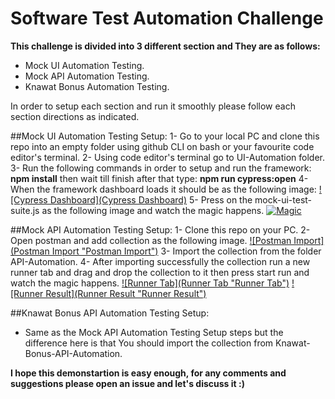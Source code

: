 # Software Test Automation Challenge
<strong>This challenge is divided into 3 different section and They are as follows:</strong>
- Mock UI Automation Testing.
- Mock API Automation Testing.
- Knawat Bonus Automation Testing.

In order to setup each section and run it smoothly please follow each section directions as indicated.

##Mock UI Automation Testing Setup:
1- Go to your local PC and clone this repo into an empty folder using github CLI on bash or your favourite code editor's terminal.
2- Using code editor's terminal go to UI-Automation folder.
3- Run the following commands in order to setup and run the framework: 
<strong>npm install</strong>
then wait till finish after that type:
<strong>npm run cypress:open</strong>
4- When the framework dashboard loads it should be as the following image:
[![Cypress Dashboard](Cypress Dashboard)](https://drive.google.com/file/d/10zupiC0H5YfQDut4gJ9teDTeWc451SSX/view?usp=sharing)
5- Press on the mock-ui-test-suite.js as the following image and watch the magic happens.
[![Magic](Magic "Magic")](https://drive.google.com/file/d/1CK2ysdMHipEgBhVs8vjTE074y_d9UZR9/view?usp=sharing "Magic")

##Mock API Automation Testing Setup:
1- Clone this repo on your PC.
2- Open postman and add collection as the following image.
[![Postman Import](Postman Import "Postman Import")](https://drive.google.com/file/d/1fvsy9vlu4SnRAhWX_R1_N4I8QHIoMz6x/view?usp=sharing "Postman Import")
3- Import the collection from the folder API-Automation.
4- After importing successfully the collection run a new runner tab and drag and drop the collection to it then press start run and watch the magic happens.
[![Runner Tab](Runner Tab "Runner Tab")](https://drive.google.com/file/d/1ewmDMqB8DLL93q45MWquvikscHJJRuby/view?usp=sharing "Runner Tab")
[![Runner Result](Runner Result "Runner Result")](https://drive.google.com/file/d/1_ERjTpnfVN3PO-BSGEFobMZqa91wyx_3/view?usp=sharing "Runner Result")

##Knawat Bonus API Automation Testing Setup:
- Same as the Mock API Automation Testing Setup steps but the difference here is that You should import the collection from Knawat-Bonus-API-Automation.

<strong>I hope this demonstartion is easy enough, for any comments and suggestions please open an issue and let's discuss it :)</strong>